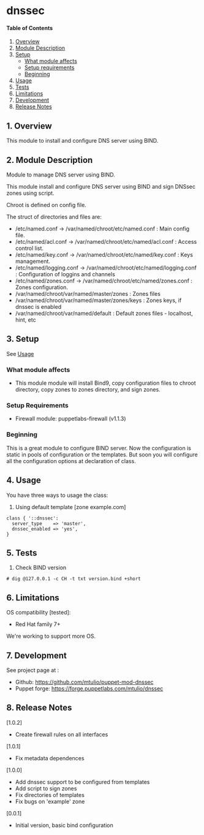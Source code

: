 # dnssec

#### Table of Contents

1. [Overview](#1-overview)
2. [Module Description](#2-module-description)
3. [Setup](#3-setup)
    * [What module affects](#what-module-affects)
    * [Setup requirements](#setup-requirements)
    * [Beginning](#beginning)
4. [Usage](#4-usage)
5. [Tests](#5-tests)
6. [Limitations](#5-limitations)
7. [Development](#6-development)
8. [Release Notes](#7-release-notes)


## 1. Overview

This module to install and configure DNS server using BIND.

## 2. Module Description


Module to manage DNS server using BIND.

This module install and configure DNS server using BIND and sign DNSsec zones using script. 

Chroot is defined on config file. 

The struct of directories and files are:

* /etc/named.conf -> /var/named/chroot/etc/named.conf			: Main config file.
* /etc/named/acl.conf -> /var/named/chroot/etc/named/acl.conf		: Access control list.
* /etc/named/key.conf -> /var/named/chroot/etc/named/key.conf		: Keys management.
* /etc/named/logging.conf -> /var/named/chroot/etc/named/logging.conf	: Configuration of loggins and channels
* /etc/named/zones.conf -> /var/named/chroot/etc/named/zones.conf	: Zones configuration.
* /var/named/chroot/var/named/master/zones				: Zones files
* /var/named/chroot/var/named/master/zones/keys				: Zones keys, if dnssec is enabled
* /var/named/chroot/var/named/default					: Default zones files - localhost, hint, etc

## 3. Setup

 See [Usage](#4-usage)

### What module affects

* This module module will install Bind9, copy configuration files to chroot directory, copy zones to zones directory, and sign zones.

### Setup Requirements 

* Firewall module: puppetlabs-firewall (v1.1.3)

### Beginning 

This is a great module to configure BIND server. Now the configuration is static in pools of configuration or the templates. But soon you will configure all the configuration options at declaration of class.

## 4. Usage

You have three ways to usage the class: 

1. Using default template [zone example.com]

```
class { '::dnssec': 
  server_type    => 'master',
  dnssec_enabled => 'yes',
}
```

## 5. Tests

1. Check BIND version
```
# dig @127.0.0.1 -c CH -t txt version.bind +short
```

## 6. Limitations

OS compatibility [tested]: 
* Red Hat family 7+ 

We're working to support more OS.

## 7. Development

See project page at :
* Github: https://github.com/mtulio/puppet-mod-dnssec
* Puppet forge: https://forge.puppetlabs.com/mtulio/dnssec

## 8. Release Notes

[1.0.2]
* Create firewall rules on all interfaces

[1.0.1]
* Fix metadata dependences

[1.0.0]
* Add dnssec support to be configured from templates
* Add script to sign zones
* Fix directories of templates
* Fix bugs on 'example' zone

[0.0.1]
* Initial version, basic bind configuration
